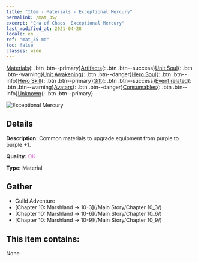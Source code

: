 ```yaml
---
title: "Item - Materials - Exceptional Mercury"
permalink: /mat_35/
excerpt: "Era of Chaos  Exceptional Mercury"
last_modified_at: 2021-04-28
locale: en
ref: "mat_35.md"
toc: false
classes: wide
---
```

 [Materials](/Items/){: .btn .btn--primary}[Artifacts](/Items/Artifacts/){: .btn .btn--success}[Unit Soul](/Items/UnitSoul/){: .btn .btn--warning}[Unit Awakening](/Items/UnitAwakening/){: .btn .btn--danger}[Hero Soul](/Items/HeroSoul/){: .btn .btn--info}[Hero Skill](/Items/HeroSkill/){: .btn .btn--primary}[Gift](/Items/Gift/){: .btn .btn--success}[Event related](/Items/Events/){: .btn .btn--warning}[Avatars](/Items/Avatars/){: .btn .btn--danger}[Consumables](/Items/Consumables/){: .btn .btn--info}[Unknown](/Items/Unknown/){: .btn .btn--primary}

 ![Exceptional Mercury](/images/t/i_cailiao_shuiyin2.png)

## Details
 **Description:** Common materials to upgrade equipment from purple to purple +1.

 **Quality:** <span style="color: #DA70D6">OK</span>

 **Type:** Material

## Gather

*    Guild Adventure 
*    [Chapter 10: Marshland -> 10-3](/Main Story/Chapter 10_3/) 
*    [Chapter 10: Marshland -> 10-6](/Main Story/Chapter 10_6/) 
*    [Chapter 10: Marshland -> 10-9](/Main Story/Chapter 10_9/) 

## This item contains:

  None

